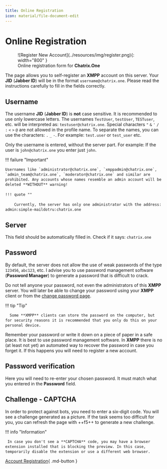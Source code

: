 ```yaml
---
title: Online Registration
icon: material/file-document-edit
---
```


# Online Registration

<figure markdown>
   ![Register New Account](../resources/img/register.png){: width="800" }
   <figcaption>Online registration form for <b>Chatrix.One</b></figcaption>
</figure>

The page allows you to self-register an **XMPP** account on this server. Your **JID** (**Jabber ID**) will be in the format `username@chatrix.one`. Please read the instructions carefully to fill in the fields correctly.

## Username

The username **JID** (**Jabber ID**) is **not** case sensitive. It is recommended to use only lowercase letters. The usernames `TestUser`, `testUser`, `TESTuser`, etc. will be interpreted as: `testuser@chatrix.one`. Special characters `"` `&` `'` `/` `:` `<` `>` `@` are not allowed in the profile name. To separate the names, you can use the characters: `.` `_` `-`. For example: `test.user` or `test_user` etc.

Only the username is entered, without the server part. For example: If the user is `john@chatrix.one` you enter just `john`.

!!! failure "Important"

    Usernames like `administrator@chatrix.one`, `xmppadmin@chatrix.one`, `admin_team@chatrix.one`, `moderator@chatrix.one` and similar are prohibited. Any accounts whose names resemble an admin account will be deleted **WITHOUT** warning!

    !!! quote ""

        Currently, the server has only one administrator with the address: admin:simple-maildotru:chatrix.one

## Server

This field should be automatically filled in. Check if it says: `chatrix.one`

## Password

By default, the server does not allow the use of weak passwords of the type `123456`, `abc123`, etc. I advise you to use password management software (**Password Manager**) to generate a password that is difficult to crack.

Do not tell anyone your password, not even the administrators of this **XMPP** server. You will later be able to change your password using your **XMPP** client or from the [change password page](https://chatrix.one/user/change_password/).

!!! tip "Tip"

      Some **XMPP** clients can store the password on the computer, but for security reasons it is recommended that you only do this on your personal device.

  Remember your password or write it down on a piece of paper in a safe place. It is best to use password management software. In **XMPP** there is no (at least not yet) an automated way to recover the password in case you forget it. If this happens you will need to register a new account.

## Password verification

Here you will need to re-enter your chosen password. It must match what you entered in the **Password** field.

## Challenge - **CAPTCHA**

In order to protect against bots, you need to enter a six-digit code. You will see a challenge generated as a picture. If the task seems too difficult for you, you can refresh the page with ++f5++ to generate a new challenge.

!!! info "Information"

     In case you don't see a **CAPTCHA** code, you may have a browser extension installed that is blocking the preview. In this case, temporarily disable the extension or use a different web browser.

[Account Registration](https://chatrix.one/user/new/){ .md-button }
